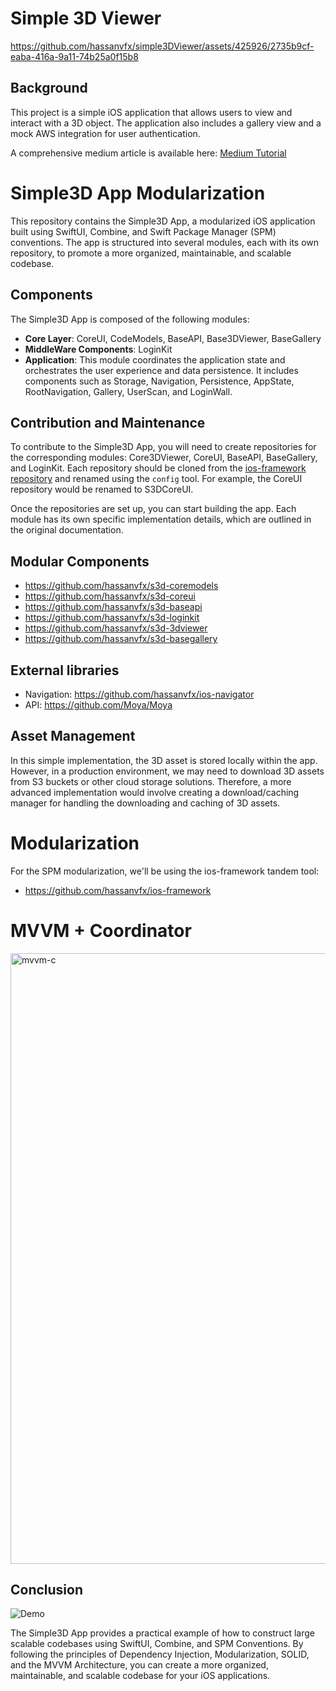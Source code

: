 # Simple 3D Viewer

https://github.com/hassanvfx/simple3DViewer/assets/425926/2735b9cf-eaba-416a-9a11-74b25a0f15b8

## Background

This project is a simple iOS application that allows users to view and interact with a 3D object. The application also includes a gallery view and a mock AWS integration for user authentication.

A comprehensive medium article is available here:
[Medium Tutorial](https://twinchat.medium.com/building-reactive-applications-with-swiftui-and-combine-a-tutorial-on-ios-app-simple3d-25d18eef7649)

# Simple3D App Modularization

This repository contains the Simple3D App, a modularized iOS application built using SwiftUI, Combine, and Swift Package Manager (SPM) conventions. The app is structured into several modules, each with its own repository, to promote a more organized, maintainable, and scalable codebase.

## Components

The Simple3D App is composed of the following modules:

- **Core Layer**: CoreUI, CodeModels, BaseAPI, Base3DViewer, BaseGallery
- **MiddleWare Components**: LoginKit
- **Application**: This module coordinates the application state and orchestrates the user experience and data persistence. It includes components such as Storage, Navigation, Persistence, AppState, RootNavigation, Gallery, UserScan, and LoginWall.

## Contribution and Maintenance

To contribute to the Simple3D App, you will need to create repositories for the corresponding modules: Core3DViewer, CoreUI, BaseAPI, BaseGallery, and LoginKit. Each repository should be cloned from the [ios-framework repository](https://github.com/hassanvfx/ios-framework) and renamed using the `config` tool. For example, the CoreUI repository would be renamed to S3DCoreUI.

Once the repositories are set up, you can start building the app. Each module has its own specific implementation details, which are outlined in the original documentation. 

## Modular Components

- https://github.com/hassanvfx/s3d-coremodels
- https://github.com/hassanvfx/s3d-coreui
- https://github.com/hassanvfx/s3d-baseapi
- https://github.com/hassanvfx/s3d-loginkit
- https://github.com/hassanvfx/s3d-3dviewer
- https://github.com/hassanvfx/s3d-basegallery

## External libraries

- Navigation: https://github.com/hassanvfx/ios-navigator
- API: https://github.com/Moya/Moya

## Asset Management

In this simple implementation, the 3D asset is stored locally within the app. However, in a production environment, we may need to download 3D assets from S3 buckets or other cloud storage solutions. Therefore, a more advanced implementation would involve creating a download/caching manager for handling the downloading and caching of 3D assets.

# Modularization

For the SPM modularization, we'll be using the ios-framework tandem tool:
- https://github.com/hassanvfx/ios-framework

# MVVM + Coordinator

<img width="977" alt="mvvm-c" src="https://user-images.githubusercontent.com/425926/190287169-26eb85cf-2b11-40a6-9c9d-dfa786a059a8.png">

## Conclusion

![Demo](https://github.com/hassanvfx/simple3DViewer/assets/425926/67bcacec-6245-4122-a276-c35e0e1b03a6)

The Simple3D App provides a practical example of how to construct large scalable codebases using SwiftUI, Combine, and SPM Conventions. By following the principles of Dependency Injection, Modularization, SOLID, and the MVVM Architecture, you can create a more organized, maintainable, and scalable codebase for your iOS applications.



